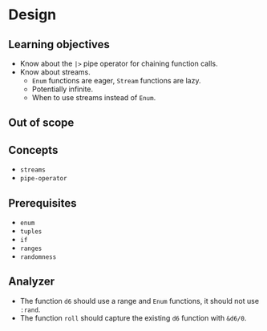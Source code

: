 # Design

## Learning objectives

- Know about the `|>` pipe operator for chaining function calls.
- Know about streams.
  - `Enum` functions are eager, `Stream` functions are lazy.
  - Potentially infinite.
  - When to use streams instead of `Enum`.

## Out of scope

## Concepts

- `streams`
- `pipe-operator`

## Prerequisites

- `enum`
- `tuples`
- `if`
- `ranges`
- `randomness`

## Analyzer

- The function `d6` should use a range and `Enum` functions, it should not use `:rand`.
- The function `roll` should capture the existing `d6` function with `&d6/0`.
